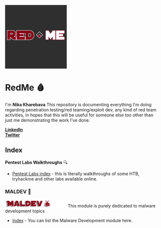 <img src="/_storage/_img/RedMeLogo.jpg" width="40%">

# RedMe :drop_of_blood:	
I'm **Nika Kharebava** This repository is documenting everything I'm doing regarding penetration testing/red teaming/exploit dev, any kind of red team activities, in hopes that this will be useful for someone else too other than just me demonstrating the work I've done.


**[LinkedIn](https://www.linkedin.com/in/nkharebava/)**  
**[Twitter](https://twitter.com/kharebava_nika)**  


## Index
**Pentest Labs Walkthroughs** :mag:	
- [Pentest Labs index](/_writeups/_pentest_labs/pentest_labs_head.md) - this is literally walkthroughs of some HTB, tryhackme and other labs available online.

### MALDEV :microbe:	
<img src="/_storage/_img/MaldevLogo.png" width="40%">
This module is purely dedicated to malware development topics 

- [Index](/_writeups/_maldev/maldev_head.md) - You can list the Malware Development module here.